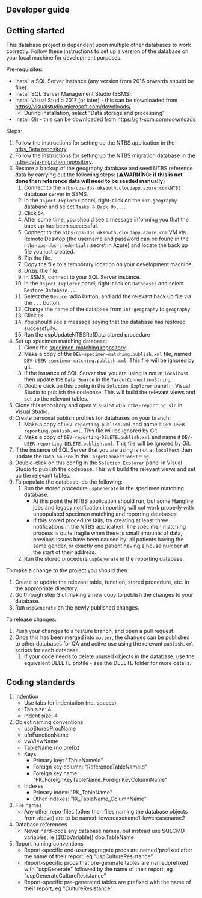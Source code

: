 ## Developer guide

## Getting started

This database project is dependent upon multiple other databases to work correctly. Follow these instructions to set up a version of the database on your local machine for development purposes.

Pre-requisites:

- Install a SQL Server instance (any version from 2016 onwards should be fine).
- Install SQL Server Management Studio (SSMS).
- Install Visual Studio 2017 (or later) - this can be downloaded from https://visualstudio.microsoft.com/downloads/
    - During installation, select "Data storage and processing"
- Install Git - this can be downloaded from https://git-scm.com/downloads

Steps:

1. Follow the instructions for setting up the NTBS application in the [ntbs_Beta repository](https://github.com/publichealthengland/ntbs_Beta/blob/master/ntbs-service/README.md).
1. Follow the instructions for setting up the NTBS migration database in the [ntbs-data-migration repository](https://github.com/publichealthengland/ntbs-data-migration/blob/master/README.md).
1. Restore a backup of the geography database and seed NTBS reference data by carrying out the following steps:
(:warning:**WARNING: if this is not done then reference data will need to be seeded manually**)
    1. Connect to the `ntbs-ops-dbs.uksouth.cloudapp.azure.com\NTBS` database server in SSMS.
    1. In the `Object Explorer` panel, right-click on the `int-geography` database and select `Tasks` -> `Back Up...`.
    1. Click `OK`.
    1. After some time, you should see a message informing you that the back up has been successful.
    1. Connect to the `ntbs-ops-dbs.uksouth.cloudapp.azure.com` VM via Remote Desktop (the username and password can be found in the `ntbs-ops-dbs-credentials` secret in Azure) and locate the back up file you just created.
    1. Zip the file.
    1. Copy the file to a temporary location on your development machine.
    1. Unzip the file.
    1. In SSMS, connect to your SQL Server instance.
    1. In the `Object Explorer` panel, right-click on `Databases` and select `Restore Database...`.
    1. Select the `Device` radio button, and add the relevant back up file via the `...` button.
    1. Change the name of the database from `int-geography` to `geography`.
    1. Click `OK`.
    1. You should see a message saying that the database has restored successfully.
    1. Run the uspUpdateNTBSRefData stored procedure
1. Set up specimen matching database:
    1. Clone the [specimen-matching repository](https://github.com/publichealthengland/ntbs-specimen-matching).
    1. Make a copy of the `DEV-specimen-matching.publish.xml` file, named `DEV-USER-specimen-matching.publish.xml`. This file will be ignored by git.
    1. If the instance of SQL Server that you are using is not at `localhost` then update the `Data Source` in the `TargetConnectionString`.
    1. Double click on this config in the `Solution Explorer` panel in Visual Studio to publish the codebase. This will build the relevant views and set up the relevant tables.
1. Clone this repository and open `VisualStudio_ntbs-reporting.sln` in Visual Studio.
1. Create personal publish profiles for databases on your branch:
    1. Make a copy of `DEV-reporting.publish.xml` and name it `DEV-USER-reporting.publish.xml`. This file will be ignored by Git.
    1. Make a copy of `DEV-reporting-DELETE.publish.xml` and name it `DEV-USER-reporting-DELETE.publish.xml`. This file will be ignored by Git.
1. If the instance of SQL Server that you are using is not at `localhost` then update the `Data Source` in the `TargetConnectionString`.
1. Double-click on this config in the `Solution Explorer` panel in Visual Studio to publish the codebase. This will build the relevant views and set up the relevant tables.
1. To populate the database, do the following:
    1. Run the stored procedure `uspGenerate` in the specimen matching database.
        - At this point the NTBS application should run, but some Hangfire jobs and legacy notification importing will not work properly with unpopulated specimen matching and reporting databases.
        - If this stored procedure fails, try creating at least three notifications in the NTBS application. The specimen matching process is quite fragile when there is small amounts of data, previous issues have been caused by: all patients having the same gender, or exactly one patient having a house number at the start of their address.
    1. Run the stored procedure `uspGenerate` in the reporting database.

To make a change to the project you should then:

1. Create or update the relevant table, function, stored procedure, etc. in the appropriate directory.
2. Go through step 3 of making a new copy to publish the changes to your database.
3. Run `uspGenerate` on the newly published changes.

To release changes:

1. Push your changes to a feature branch, and open a pull request.
2. Once this has been merged into `master`, the changes can be published to other databases for QA and active use using the relevant `publish.xml` scripts for each database.
    1. If your code needs to delete unused objects in the database, use the equivalent DELETE profile - see the DELETE folder for more details.

## Coding standards

1. Indention
	- Use tabs for indentation (not spaces)
	- Tab size: 4
	- Indent size: 4
2. Object naming conventions
	- uspStoredProcName
	- ufnFunctionName
	- vwViewName
	- TableName (no prefix)
	- Keys
		- Primary key: "TableNameId"
		- Foreign key column: "ReferenceTableNameId"
		- Foreign key name: "FK_ForeignKeyTableName_ForeignKeyColumnName"
	- Indexes
		- Primary index: "PK_TableName"
		- Other indexes: "IX_TableName_ColumnName"
3. File names
	- Any other repo-files (other than files naming the database objects from above) are to be named: lowercasename1-lowercasename2
4. Database references
	- Never hard-code any database names, but instead use SQLCMD variables, ie [$(DbVariable)].dbo.TableName
3. Report naming conventions
    - Report-specific end-user aggregate procs are named/prefixed after the name of their report, eg "uspCultureResistance"
    - Report-specific procs that pre-generate tables are namedprefixed with "uspGenerate" followed by the name of their report, eg "uspGenerateCultureResistance"
    - Report-specific pre-generated tables are prefixed with the name of their report, eg "CultureResistance"
